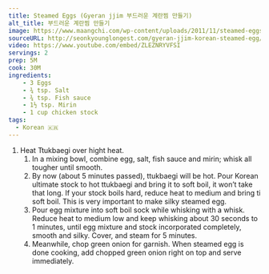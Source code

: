 ```yaml
---
title: Steamed Eggs (Gyeran jjim 부드러운 계란찜 만들기)
alt_title: 부드러운 계란찜 만들기
image: https://www.maangchi.com/wp-content/uploads/2011/11/steamed-eggs-590x415.jpg
sourceURL: http://seonkyounglongest.com/gyeran-jjim-korean-steamed-egg/
video: https://www.youtube.com/embed/ZLEZNRYVFSI
servings: 2
prep: 5M
cook: 30M
ingredients:
    - 3 Eggs
    - ¾ tsp. Salt
    - ¾ tsp. Fish sauce
    - 1½ tsp. Mirin
    - 1 cup chicken stock
tags:
  - Korean 🇰🇷
---
```

 1. Heat Ttukbaegi over hight heat.
    1. In a mixing bowl, combine egg, salt, fish sauce and mirin; whisk all tougher until smooth.
    1. By now (about 5 minutes passed), ttukbaegi will be hot. Pour Korean ultimate stock to hot ttukbaegi and bring it to soft boil, it won’t take that long. If your stock boils hard, reduce heat to medium and bring ti soft boil. This is very important to make silky steamed egg.
    1. Pour egg mixture into soft boil sock while whisking with a whisk. Reduce heat to medium low and keep whisking about 30 seconds to 1 minutes, until egg mixture and stock incorporated completely, smooth and silky. Cover, and steam for 5 minutes.
    1. Meanwhile, chop green onion for garnish. When steamed egg is done cooking, add chopped green onion right on top and serve immediately.